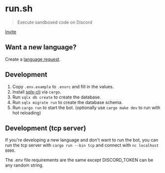 # run.sh

> Execute sandboxed code on Discord

[Invite](https://discord.com/oauth2/authorize?client_id=1044442383288389692)

## Want a new language?

Create a [language request](https://github.com/Fyko/run.sh/issues/new?assignees=&labels=&template=feature_request.yml&title=).

## Development

1. Copy `.env.example` to `.envrc` and fill in the values.
2. Install [sqlx-cli] via `cargo`.
3. Run `sqlx db create` to create the database.
4. Run `sqlx migrate run` to create the database schema.
5. Run `cargo run` to start the bot. (optionally use `cargo make dev` to run with hot reloading)

## Development (tcp server)

If you're developing a new language and don't want to run the bot, you can run the tcp server with `cargo run --bin tcp` and connect with `nc localhost 8080`.

The .env file requirements are the same except DISCORD_TOKEN can be any random string.

[sqlx-cli]: https://github.com/launchbadge/sqlx/tree/main/sqlx-cli

